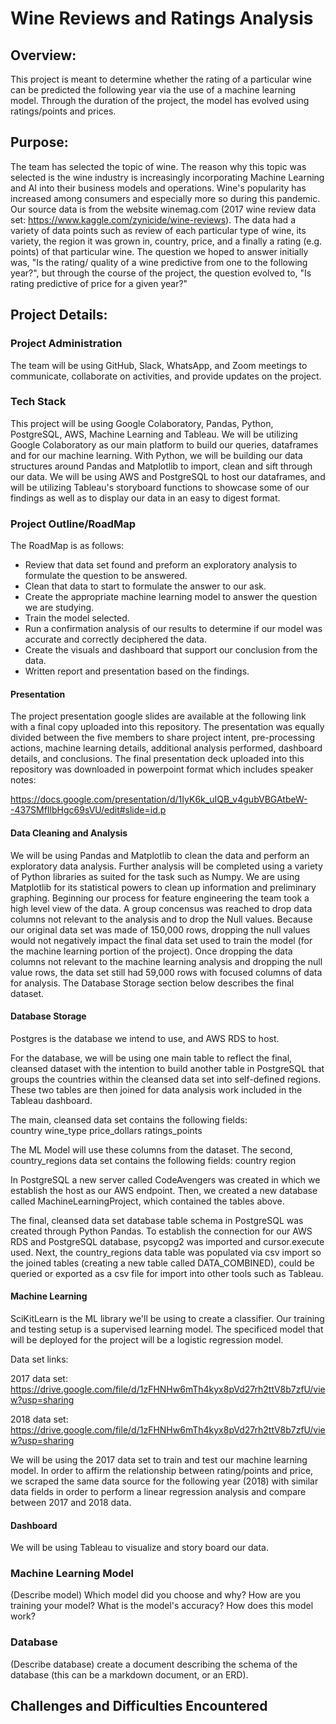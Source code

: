 # Wine Reviews and Ratings Analysis

## Overview:
This project is meant to determine whether the rating of a particular wine can be predicted the following year via the use of a machine learning model. Through the duration of the project, the model has evolved using ratings/points and prices.

## Purpose:
The team has selected the topic of wine. The reason why this topic was selected is the wine industry is increasingly incorporating Machine Learning and AI into their business models and operations. Wine's popularity has increased among consumers and especially more so during this pandemic. Our source data is from the website winemag.com (2017 wine review data set: https://www.kaggle.com/zynicide/wine-reviews). The data had a variety of data points such as review of each particular type of wine, its variety, the region it was grown in, country, price, and a finally a rating (e.g. points) of that particular wine. The question we hoped to answer initially was, "Is the rating/ quality of a wine predictive from one to the following year?", but through the course of the project, the question evolved to, "Is rating predictive of price for a given year?"

## Project Details:

### Project Administration
The team will be using GitHub, Slack, WhatsApp, and Zoom meetings to communicate, collaborate on activities, and provide updates on the project.

### Tech Stack
This project will be using Google Colaboratory, Pandas, Python, PostgreSQL, AWS, Machine Learning and Tableau. We will be utilizing Google Colaboratory as our main platform to build our queries, dataframes and for our machine learning. With Python, we will be building our data structures around Pandas and Matplotlib to import, clean and sift through our data. We will be using AWS and PostgreSQL to host our dataframes, and will be utilizing Tableau's storyboard functions to showcase some of our findings as well as to display our data in an easy to digest format.

### Project Outline/RoadMap
The RoadMap is as follows:

  - Review that data set found and preform an exploratory analysis to formulate the question to be answered.
  - Clean that data to start to formulate the answer to our ask.
  - Create the appropriate machine learning model to answer the question we are studying.
  - Train the model selected.
  - Run a confirmation analysis of our results to determine if our model was accurate and correctly deciphered the data.
  - Create the visuals and dashboard that support our conclusion from the data.
  - Written report and presentation based on the findings.

#### Presentation

The project presentation google slides are available at the following link with a final copy uploaded into this repository. The presentation was equally divided between the five members to share project intent, pre-processing actions, machine learning details, additional analysis performed, dashboard details, and conclusions. The final presentation deck uploaded into this repository was downloaded in powerpoint format which includes speaker notes:

https://docs.google.com/presentation/d/1IyK6k_uIQB_v4gubVBGAtbeW--437SMfIlbHgc69sVU/edit#slide=id.p

#### Data Cleaning and Analysis
We will be using Pandas and Matplotlib to clean the data and perform an exploratory data analysis. Further analysis will be completed using a variety of Python libraries as suited for the task such as Numpy. We are using Matplotlib for its statistical powers to clean up information and preliminary graphing. Beginning our process for feature engineering the team took a high level view of the data. A group concensus was reached to drop data columns not relevant to the analysis and to drop the Null values. Because our original data set was made of 150,000 rows, dropping the null values would not negatively impact the final data set used to train the model (for the machine learning portion of the project). Once dropping the data columns not relevant to the machine learning analysis and dropping the null value rows, the data set still had 59,000 rows with focused columns of data for analysis. The Database Storage section below describes the final dataset.

#### Database Storage
Postgres is the database we intend to use, and AWS RDS to host.

For the database, we will be using one main table to reflect the final, cleansed dataset with the intention to build another table in PostgreSQL that groups the countries within the cleansed data set into self-defined regions. These two tables are then joined for data analysis work included in the Tableau dashboard.

The main, cleansed data set contains the following fields: 	  
country
wine_type
price_dollars
ratings_points

The ML Model will use these columns from the dataset.
  The second, country_regions data set contains the following fields:
  country
  region

In PostgreSQL a new server called CodeAvengers was created in which we establish the host as our AWS endpoint. Then, we created a new database called MachineLearningProject, which contained the tables above.

The final, cleansed data set database table schema in PostgreSQL was created through Python Pandas. To establish the connection for our AWS RDS and PostgreSQL database, psycopg2 was imported and cursor.execute used. Next, the country_regions data table was populated via csv import so the joined tables (creating a new table called DATA_COMBINED), could be queried or exported as a csv file for import into other tools such as Tableau.

#### Machine Learning
SciKitLearn is the ML library we'll be using to create a classifier. Our training and testing setup is a supervised learning model. The specificed model that will be deployed for the project will be a logistic regression model.

Data set links:

2017 data set: https://drive.google.com/file/d/1zFHNHw6mTh4kyx8pVd27rh2ttV8b7zfU/view?usp=sharing

2018 data set: https://drive.google.com/file/d/1zFHNHw6mTh4kyx8pVd27rh2ttV8b7zfU/view?usp=sharing

We will be using the 2017 data set to train and test our machine learning model. In order to affirm the relationship between rating/points and price, we scraped the same data source for the following year (2018) with similar data fields in order to perform a linear regression analysis and compare between 2017 and 2018 data.

#### Dashboard
We will be using Tableau to visualize and story board our data.


### Machine Learning Model
(Describe model)
Which model did you choose and why?
How are you training your model?
What is the model's accuracy?
How does this model work?


### Database
(Describe database)
create a document describing the schema of the database (this can be a markdown document, or an ERD).



## Challenges and Difficulties Encountered
